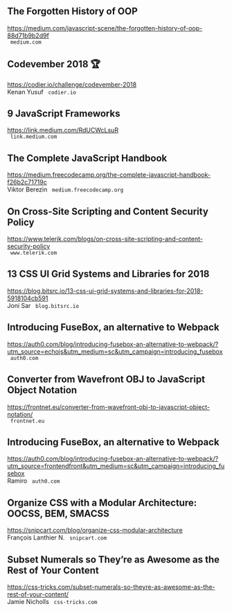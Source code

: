 ## The Forgotten History of OOP  
https://medium.com/javascript-scene/the-forgotten-history-of-oop-88d71b9b2d9f  
 ` medium.com`
  

## Codevember 2018 🏆  
https://codier.io/challenge/codevember-2018  
Kenan Yusuf ` codier.io`
  

## 9 JavaScript Frameworks  
https://link.medium.com/RdUCWcLsuR  
 ` link.medium.com`
  

## The Complete JavaScript Handbook  
https://medium.freecodecamp.org/the-complete-javascript-handbook-f26b2c71719c  
Viktor Berezin ` medium.freecodecamp.org`
  

## On Cross-Site Scripting and Content Security Policy  
https://www.telerik.com/blogs/on-cross-site-scripting-and-content-security-policy  
 ` www.telerik.com`
  

## 13 CSS UI Grid Systems and Libraries for 2018  
https://blog.bitsrc.io/13-css-ui-grid-systems-and-libraries-for-2018-5918104cb591  
Joni Sar ` blog.bitsrc.io`
  

## Introducing FuseBox, an alternative to Webpack  
https://auth0.com/blog/introducing-fusebox-an-alternative-to-webpack/?utm_source=echojs&utm_medium=sc&utm_campaign=introducing_fusebox  
 ` auth0.com`
  

## Converter from Wavefront OBJ to JavaScript Object Notation  
https://frontnet.eu/converter-from-wavefront-obj-to-javascript-object-notation/  
 ` frontnet.eu`
  

## Introducing FuseBox, an alternative to Webpack  
https://auth0.com/blog/introducing-fusebox-an-alternative-to-webpack/?utm_source=frontendfront&utm_medium=sc&utm_campaign=introducing_fusebox  
Ramiro ` auth0.com`
  

## Organize CSS with a Modular Architecture: OOCSS, BEM, SMACSS  
https://snipcart.com/blog/organize-css-modular-architecture  
François Lanthier N. ` snipcart.com`
  

## Subset Numerals so They’re as Awesome as the Rest of Your Content  
https://css-tricks.com/subset-numerals-so-theyre-as-awesome-as-the-rest-of-your-content/  
Jamie Nicholls ` css-tricks.com`
  

